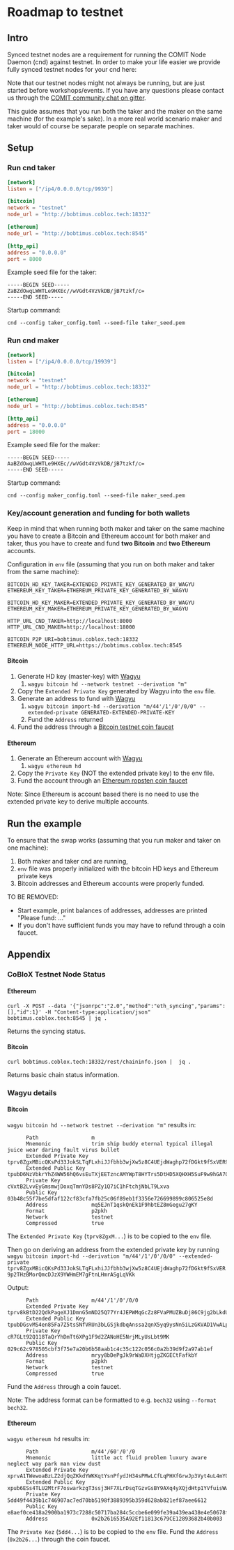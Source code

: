 # Roadmap to testnet

## Intro

Synced testnet nodes are a requirement for running the COMIT Node Daemon (cnd) against testnet. 
In order to make your life easier we provide fully synced testnet nodes for your cnd here:

Note that our testnet nodes might not always be running, but are just started before workshops/events.
If you have any questions please contact us through the [COMIT community chat on gitter](https://gitter.im/comit-network/community).

This guide assumes that you run both the taker and the maker on the same machine (for the example's sake).
In a more real world scenario maker and taker would of course be separate people on separate machines.

## Setup

### Run cnd taker

```toml
[network]
listen = ["/ip4/0.0.0.0/tcp/9939"]

[bitcoin]
network = "testnet"
node_url = "http://bobtimus.coblox.tech:18332"

[ethereum]
node_url = "http://bobtimus.coblox.tech:8545"

[http_api]
address = "0.0.0.0"
port = 8000
```

Example seed file for the taker:
```
-----BEGIN SEED-----
ZaBZdOwqLWHTLe9HXEc//wVGdt4VzVkDB/jB7tzkf/c=
-----END SEED-----
```

Startup command:
```
cnd --config taker_config.toml --seed-file taker_seed.pem
```

### Run cnd maker

```toml
[network]
listen = ["/ip4/0.0.0.0/tcp/19939"]

[bitcoin]
network = "testnet"
node_url = "http://bobtimus.coblox.tech:18332"

[ethereum]
node_url = "http://bobtimus.coblox.tech:8545"

[http_api]
address = "0.0.0.0"
port = 18000
```

Example seed file for the maker:
```
-----BEGIN SEED-----
AaBZdOwqLWHTLe9HXEc//wVGdt4VzVkDB/jB7tzkf/c=
-----END SEED-----
```

Startup command:
```
cnd --config maker_config.toml --seed-file maker_seed.pem
```

### Key/account generation and funding for both wallets

Keep in mind that when running both maker and taker on the same machine you have to create a Bitcoin and Ethereum account for both maker and taker, thus you have to create and fund **two Bitcoin** and **two Ethereum** accounts.

Configuration in `env` file (assuming that you run on both maker and taker from the same machine):

```
BITCOIN_HD_KEY_TAKER=EXTENDED_PRIVATE_KEY_GENERATED_BY_WAGYU
ETHEREUM_KEY_TAKER=ETHEREUM_PRIVATE_KEY_GENERATED_BY_WAGYU

BITCOIN_HD_KEY_MAKER=EXTENDED_PRIVATE_KEY_GENERATED_BY_WAGYU
ETHEREUM_KEY_MAKER=ETHEREUM_PRIVATE_KEY_GENERATED_BY_WAGYU

HTTP_URL_CND_TAKER=http://localhost:8000
HTTP_URL_CND_MAKER=http://localhost:18000

BITCOIN_P2P_URI=bobtimus.coblox.tech:18332
ETHEREUM_NODE_HTTP_URL=https://bobtimus.coblox.tech:8545
```

#### Bitcoin

1. Generate HD key (master-key) with [Wagyu](https://github.com/ArgusHQ/wagyu)
    1. `wagyu bitcoin hd --network testnet --derivation "m"`
2. Copy the `Extended Private Key` generated by Wagyu into the `env` file.
3. Generate an address to fund with [Wagyu](https://github.com/ArgusHQ/wagyu)
    1. `wagyu bitcoin import-hd --derivation "m/44'/1'/0'/0/0" --extended-private GENERATED-EXTENDED-PRIVATE-KEY`
    2. Fund the `Address` returned
4. Fund the address through a [Bitcoin testnet coin faucet](https://coinfaucet.eu/en/btc-testnet/)

#### Ethereum

1. Generate an Ethereum account with [Wagyu](https://github.com/ArgusHQ/wagyu)
    1. `wagyu ethereum hd`
2. Copy the `Private Key` (NOT the extended private key) to the env file.
3. Fund the account through an [Ethereum ropsten coin faucet](https://faucet.metamask.io/)

Note: Since Ethereum is account based there is no need to use the extended private key to derive multiple accounts.

## Run the example

To ensure that the swap works (assuming that you run maker and taker on one machine):
1. Both maker and taker cnd are running,
2. `env` file was properly initialized with the bitcoin HD keys and Ethereum private keys
3. Bitcoin addresses and Ethereum accounts were properly funded.


TO BE REMOVED:
* Start example, print balances of addresses, addresses are printed "Please fund: ..."
* If you don't have sufficient funds you may have to refund through a coin faucet.


## Appendix

### CoBloX Testnet Node Status

#### Ethereum
```
curl -X POST --data '{"jsonrpc":"2.0","method":"eth_syncing","params":[],"id":1}' -H "Content-type:application/json" bobtimus.coblox.tech:8545 | jq .
```

Returns the syncing status.

#### Bitcoin
```
curl bobtimus.coblox.tech:18332/rest/chaininfo.json |  jq .
```

Returns basic chain status information.

### Wagyu details

#### Bitcoin

`wagyu bitcoin hd --network testnet --derivation "m"` results in:

```
      Path                 m
      Mnemonic             trim ship buddy eternal typical illegal juice wear daring fault virus bullet
      Extended Private Key tprv8ZgxMBicQKsPd33JokSLTqFLxhiJJfbhb3wjXw5z8C4UEjdWaghp72fDGkt9fSxVER9p2THzBMorQmcDJzX9YWHmEM7gFtnLHmrASgLqVKk
      Extended Public Key  tpubD6NzVbkrYhZ4WW56hQ6vsEuTXjEETzncAMYWpT8HYTrs5DtHD5XQHXH5SuF9w9hGA7QzHn85EtMywCEkMgfeC82GPmnhP2mB3oMFhytc86M
      Private Key          cVxtB2LvvEyGmsmwjDoxqTmnYDs8PZy1Q7iC1hFtchjNbLT9Lxva
      Public Key           03b48c55f7be5dfaf122cf83cfa7fb25c06f89eb1f3356e726699899c806525e8d
      Address              mq5EJnT1qskQnEk1F9hbtEZ8mGegu27gKY
      Format               p2pkh
      Network              testnet
      Compressed           true
```

The `Extended Private Key` (`tprv8ZgxM...`) is to be copied to the `env` file.

Then go on deriving an address from the extended private key by running 
`wagyu bitcoin import-hd --derivation "m/44'/1'/0'/0/0" --extended-private tprv8ZgxMBicQKsPd33JokSLTqFLxhiJJfbhb3wjXw5z8C4UEjdWaghp72fDGkt9fSxVER9p2THzBMorQmcDJzX9YWHmEM7gFtnLHmrASgLqVKk
`

Output:

```
      Path                 m/44'/1'/0'/0/0
      Extended Private Key tprv8kBtD22QdkPageXJ1DmnG5mND25Q77Yr4JEPWMqGcZz8FVaPMUZBuDj86C9jg2bLkdUUTs37XCpxESt53k3jeM18m1aBrzeT7PPW2cwHBb2
      Extended Public Key  tpubDGsvMS4en85Fa7Z5tsSNfVRUn3bLGSjkdbqAnssa2qnX5yq9ysNn5iLzGKVAD1VwALpp5w3BbdswRx6mePZP8uoNj4M3FqZnJ42LYJE9AYr
      Private Key          cR7GLt92Q118TaQrYhDmTt6XPg1F9d2ZANoHE5NrjMLyUsLbt9MK
      Public Key           029c62c978505cbf3f75e7a20b6b58aab1c4c35c122c056c0a2b39d9f2a97ab1ef
      Address              mryy8bDePgJk9rWaDXHtjgZKGECtFafkbY
      Format               p2pkh
      Network              testnet
      Compressed           true
```

Fund the `Address` through a coin faucet.

Note: The address format can be formatted to e.g. `bech32` using `--format bech32`.

#### Ethereum

`wagyu ethereum hd` results in:

```
      Path                 m/44'/60'/0'/0
      Mnemonic             little act fluid problem luxury aware neglect way park man view dust
      Extended Private Key xprvA1TWewoaBzLZ2djQqZKkdYWKKqtYsnPfydJH34sPMwLCfLqPHXfGrwJp3Vyt4uL4mYQHgZaPGK81Y46jHHzsJ4xJj4bPwAqN1oEyimdLGUB
      Extended Public Key  xpub6ESs4TLU2MtrF7oswarkzgT3ssj3HF7XLrDsqTGzvGsBY9AXq4yXQjdHtp1YVfuisWwAr6Zg7nqwoapfjxo5KecZLA9aijwa1zgZLHvNPEY
      Private Key          5dd49f4439b1c746907ac7ed70bb5198f3889395b359d628ab821ef87aee6612
      Public Key           e8aef0ce418a2900ba1973c7288c50717ba284c5ccbe6e099fe39a439ea438e4e50678f3ebd3680b0be32488c3b88a73c3a5baedae2a17a9ac235b75fa80be05
      Address              0x2b2616535A92Ef11813c679CE12893682b40b003
```

The `Private Kez` (`5dd4...`) is to be copied to the `env` file. 
Fund the `Address` (`0x2b26...`) through the coin faucet.